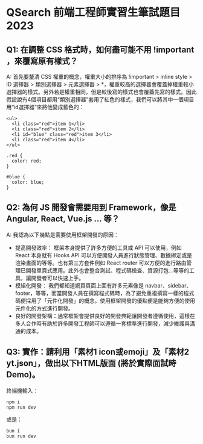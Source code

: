 # QSearch 前端工程師實習生筆試題目 2023

## Q1: 在調整 CSS 格式時，如何盡可能不用 !important ，來覆寫原有樣式？

A: 首先要釐清 CSS 權重的概念，權重大小的排序為 !important > inline style > ID 選擇器 > 類別選擇器 > 元素選擇器  > *，權重較高的選擇器會覆蓋掉權重較小選擇器的樣式。另外若是權重相同，但是較後寫的樣式也會覆蓋先寫的樣式。因此假設說有4個項目都用“類別選擇器”套用了紅色的樣式，我們可以將其中一個項目用“id選擇器”來將他變成藍色的：
```
<ul>
  <li class="red">item 1</li>
  <li class="red">item 2</li>
  <li id="blue" class="red">item 3</li>
  <li class="red">item 4</li>
</ul>

.red {
  color: red;
}

#blue {
  color: blue;
}
```


## Q2: 為何 JS 開發會需要用到 Framework，像是 Angular, React, Vue.js … 等？

A: 我認為以下幾點是需要使用框架開發的原因：
- 提高開發效率： 框架本身提供了許多方便的工具或 API 可以使用，例如 React 本身就有 Hooks API 可以方便開發人員進行狀態管理、數據綁定或是渲染畫面的等等。也有第三方套件例如 React router 可以方便的進行路由管理已開發單頁式應用。此外也會整合測試、程式碼檢查、資源打包...等等的工具，讓開發者可以快速上手。
- 模組化開發： 我們都知道網頁頁面上面有許多元素像是 navbar、sidebar、footer，等等，而當開發人員在撰寫程式碼時，為了避免重複撰寫一樣的程式碼便採用了「元件化開發」的概念。使用框架開發的優點便是能夠方便的使用元件化的方式進行開發。
- 良好的開發架構：通常框架會提供良好的開發典範讓開發者遵循使用，這樣在多人合作時有助於許多開發工程師可以遵循一套標準進行開發，減少維護與溝通的成本。

## Q3: 實作：請利用「素材1 icon或emoji」及「素材2 yt.json」，做出以下HTML版面 (將於實際面試時Demo)。
終端機輸入：
```
npm i
npm run dev
```
或是：
```
bun i
bun run dev
```
